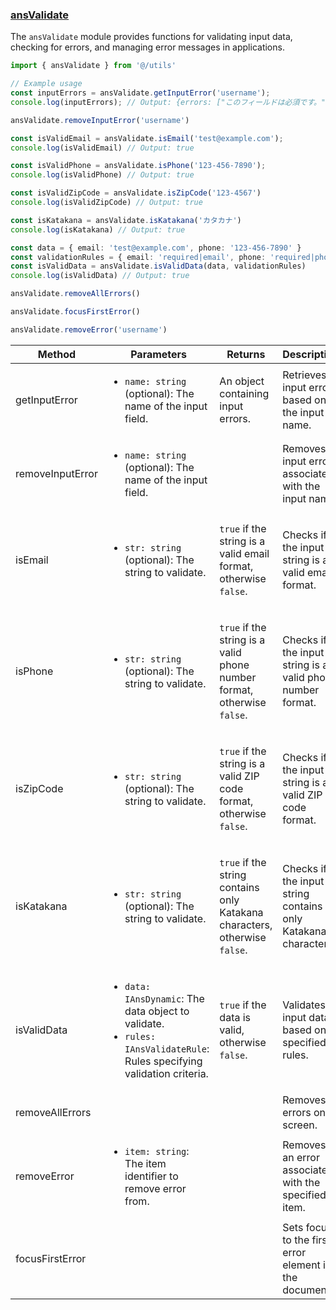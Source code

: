 ### [ansValidate](/02_WEB/src/utils/ansValidate.ts)
The `ansValidate` module provides functions for validating input data, checking for errors, and managing error messages in applications.

``` ts
import { ansValidate } from '@/utils'

// Example usage
const inputErrors = ansValidate.getInputError('username');
console.log(inputErrors); // Output: {errors: ["このフィールドは必須です。"], error: 'このフィールドは必須です。', isError: true}

ansValidate.removeInputError('username')

const isValidEmail = ansValidate.isEmail('test@example.com');
console.log(isValidEmail) // Output: true

const isValidPhone = ansValidate.isPhone('123-456-7890');
console.log(isValidPhone) // Output: true

const isValidZipCode = ansValidate.isZipCode('123-4567')
console.log(isValidZipCode) // Output: true

const isKatakana = ansValidate.isKatakana('カタカナ')
console.log(isKatakana) // Output: true

const data = { email: 'test@example.com', phone: '123-456-7890' }
const validationRules = { email: 'required|email', phone: 'required|phone' }
const isValidData = ansValidate.isValidData(data, validationRules)
console.log(isValidData) // Output: true

ansValidate.removeAllErrors()

ansValidate.focusFirstError()

ansValidate.removeError('username')
```

<table>
<thead>
<tr>
<th>Method</th>
<th>Parameters</th>
<th>Returns</th>
<th>Description</th>
</tr>
</thead>
<tbody>
<tr>
<td>getInputError</td>
<td>

- `name: string` (optional): The name of the input field.

</td>
<td>An object containing input errors.</td>
<td>Retrieves input errors based on the input name.</td>
</tr>
<tr>
<td>removeInputError</td>
<td>

- `name: string` (optional): The name of the input field.

</td>
<td></td>
<td>Removes input errors associated with the input name.</td>
</tr>
<tr>
<td>isEmail</td>
<td>

- `str: string` (optional): The string to validate.

</td>
<td>

`true` if the string is a valid email format, otherwise `false`.

</td>
<td>Checks if the input string is a valid email format.</td>
</tr>
<tr>
<td>isPhone</td>
<td>

- `str: string` (optional): The string to validate.

</td>
<td>

`true` if the string is a valid phone number format, otherwise `false`.

</td>
<td>Checks if the input string is a valid phone number format.</td>
</tr>
<tr>
<td>isZipCode</td>
<td>

- `str: string` (optional): The string to validate.

</td>
<td>

`true` if the string is a valid ZIP code format, otherwise `false`.

</td>
<td>Checks if the input string is a valid ZIP code format.</td>
</tr>
<tr>
<td>isKatakana</td>
<td>

- `str: string` (optional): The string to validate.

</td>
<td>

`true` if the string contains only Katakana characters, otherwise `false`.

</td>
<td>Checks if the input string contains only Katakana characters.</td>
</tr>
<tr>
<td>isValidData</td>
<td>

- `data: IAnsDynamic`: The data object to validate.
- `rules: IAnsValidateRule`: Rules specifying validation criteria.

</td>
<td>

`true` if the data is valid, otherwise `false`.

</td>
<td>Validates input data based on specified rules.</td>
</tr>
<tr>
<td>removeAllErrors</td>
<td></td>
<td></td>
<td>Removes all errors on screen.</td>
</tr>
<tr>
<td>removeError</td>
<td>

- `item: string`: The item identifier to remove error from.

</td>
<td></td>
<td>Removes an error associated with the specified item.</td>
</tr>
<tr>
<td>focusFirstError</td>
<td></td>
<td></td>
<td>Sets focus to the first error element in the document.</td>
</tr>
</tbody>
</table>
